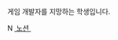 게임 개발자를 지망하는 학생입니다.

<a href="https://coordinated-sunstone-43e.notion.site/12358940690e803d9bfaf1c57c089501?pvs=4">
  <img src="https://www.notion.so/front-static/logo-ios.png" alt="Notion" style="width:1em;height:1em;">
  노션
</a>&nbsp
